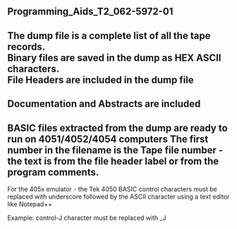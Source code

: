 Programming_Aids_T2_062-5972-01
-----
The dump file is a complete list of all the tape records.  
Binary files are saved in the dump as HEX ASCII characters.  
File Headers are included in the dump file
-------
Documentation and Abstracts are included
-------
BASIC files extracted from the dump are ready to run on 4051/4052/4054 computers
The first number in the filename is the Tape file number - the text is from the file header label or from the program comments.
---
For the 405x emulator - the Tek 4050 BASIC control characters must be replaced with underscore followed by the ASCII character using a text editor like Notepad++

Example: control-J character must be replaced with _J
